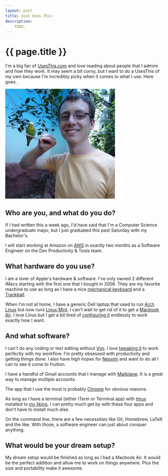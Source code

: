 ```yaml
---
layout: post
title: Josh Uses This
description:
    TODO.
---
```


# {{ page.title }}

I'm a big fan of [UsesThis.com][usesthis] and love reading about people that I
admire and how they work. It may seem a bit corny, but I want to do a UsesThis
of my own because I'm incredibly picky when it comes to what I use. Here goes.

<div class="gallery small">
    <a href="/img/uses/me.png">
        <img src="/img/uses/me.png" width="350">
    </a>
</div>

## Who are you, and what do you do?

If I had written this a week ago, I'd have said that I'm a Computer Science
undergraduate major, but I just graduated this past Saturday with my Bachelor's.

I will start working at Amazon on [AWS][aws] in exactly two months as a Software
Engineer on the Dev Productivity & Tools team.

## What hardware do you use?

I am a lover of Apple's hardware & software. I've only owned 2 different iMacs
starting with the first one that I bought in 2006. They are my favorite machine
to use as long as I have a nice [mechanical keyboard][das] and a
[Trackball][trackball].

When I'm not at home, I have a generic Dell laptop that used to run [Arch
Linux][arch] but now runs [Linux Mint][mint]. I can't wait to get rid of it to
get a [Macbook Air][air]. I love Linux but I get a bit tired of [configuring
it][dotfiles] endlessly to work exactly how I want.

## And what software?

I can't do any coding or text editing without [Vim][vim]. I love [tweaking
it][vimrc] to work perfectly with my workflow. I'm pretty obsessed with
productivity and getting things done. I also have high hopes for
[Neovim][neovim] and want to do all I can to see it come to fruition.

I have a handful of Gmail accounts that I manage with [Mailplane][mailplane]. It
is a great way to manage multiple accounts.

The app that I use the most is probably [Chrome][chrome] for obvious reasons.

As long as I have a terminal (either iTerm or Terminal.app) with [tmux][tmux]
installed to [my liking][tmuxconf], I can pretty much get by with these four
apps and don't have to install much else.

On the command line, there are a few necessities like Git, Homebrew, LaTeX and
the like. With those, a software engineer can just about conquer anything.

## What would be your dream setup?

My dream setup would be finished as long as I had a Macbook Air. It would be the
perfect addition and allow me to work on things anywhere. Plus the size and
portability make it awesome.

[air]: https://www.apple.com/macbook-air/
[arch]: https://www.archlinux.org/
[aws]: http://aws.amazon.com/
[chrome]: https://www.google.com/intl/en_us/chrome/browser/
[das]: http://www.daskeyboard.com/
[dotfiles]: https://github.com/jdavis/dotfiles
[mailplane]: http://mailplaneapp.com/
[mint]: http://www.linuxmint.com/
[neovim]: http://neovim.org/
[tmux]: http://tmux.sourceforge.net/
[tmuxconf]: https://github.com/jdavis/dotfiles/blob/master/.tmux.conf
[trackball]: http://www.logitech.com/en-us/product/wireless-trackball-m570
[usesthis]: http://usesthis.com/
[vim]: http://www.vim.org/
[vimrc]: https://github.com/jdavis/dotfiles/blob/master/.vimrc

